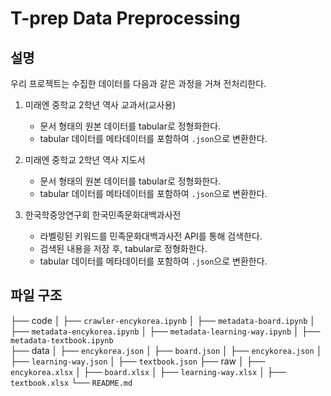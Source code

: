 # T-prep Data Preprocessing

## 설명
우리 프로젝트는 수집한 데이터를 다음과 같은 과정을 거쳐 전처리한다.

1. 미래엔 중학교 2학년 역사 교과서(교사용)
   - 문서 형태의 원본 데이터를 tabular로 정형화한다.
   - tabular 데이터를 메타데이터를 포함하여 `.json`으로 변환한다.
   
2. 미래엔 중학교 2학년 역사 지도서
   - 문서 형태의 원본 데이터를 tabular로 정형화한다.
   - tabular 데이터를 메타데이터를 포함하여 `.json`으로 변환한다.

3. 한국학중앙연구회 한국민족문화대백과사전
   - 라벨링된 키워드를 민족문화대백과사전 API를 통해 검색한다.
   - 검색된 내용을 저장 후, tabular로 정형화한다.
   - tabular 데이터를 메타데이터를 포함하여 `.json`으로 변환한다.

## 파일 구조
├── code
│   ├── `crawler-encykorea.ipynb`
│   ├── `metadata-board.ipynb`
│   ├── `metadata-encykorea.ipynb`
│   ├── `metadata-learning-way.ipynb`
│   ├── `metadata-textbook.ipynb`    
├── data
│   ├── `encykorea.json`
│   ├── `board.json`
│   ├── `encykorea.json`
│   ├── `learning-way.json`
│   ├── `textbook.json` 
├── raw
│   ├── `encykorea.xlsx`
│   ├── `board.xlsx`
│   ├── `learning-way.xlsx`
│   ├── `textbook.xlsx`
└── `README.md`
